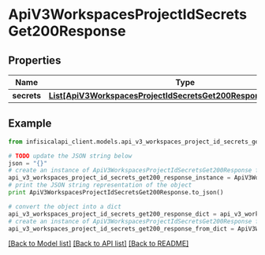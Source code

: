 # ApiV3WorkspacesProjectIdSecretsGet200Response


## Properties
Name | Type | Description | Notes
------------ | ------------- | ------------- | -------------
**secrets** | [**List[ApiV3WorkspacesProjectIdSecretsGet200ResponseSecretsInner]**](ApiV3WorkspacesProjectIdSecretsGet200ResponseSecretsInner.md) |  | 

## Example

```python
from infisicalapi_client.models.api_v3_workspaces_project_id_secrets_get200_response import ApiV3WorkspacesProjectIdSecretsGet200Response

# TODO update the JSON string below
json = "{}"
# create an instance of ApiV3WorkspacesProjectIdSecretsGet200Response from a JSON string
api_v3_workspaces_project_id_secrets_get200_response_instance = ApiV3WorkspacesProjectIdSecretsGet200Response.from_json(json)
# print the JSON string representation of the object
print ApiV3WorkspacesProjectIdSecretsGet200Response.to_json()

# convert the object into a dict
api_v3_workspaces_project_id_secrets_get200_response_dict = api_v3_workspaces_project_id_secrets_get200_response_instance.to_dict()
# create an instance of ApiV3WorkspacesProjectIdSecretsGet200Response from a dict
api_v3_workspaces_project_id_secrets_get200_response_from_dict = ApiV3WorkspacesProjectIdSecretsGet200Response.from_dict(api_v3_workspaces_project_id_secrets_get200_response_dict)
```
[[Back to Model list]](../README.md#documentation-for-models) [[Back to API list]](../README.md#documentation-for-api-endpoints) [[Back to README]](../README.md)


